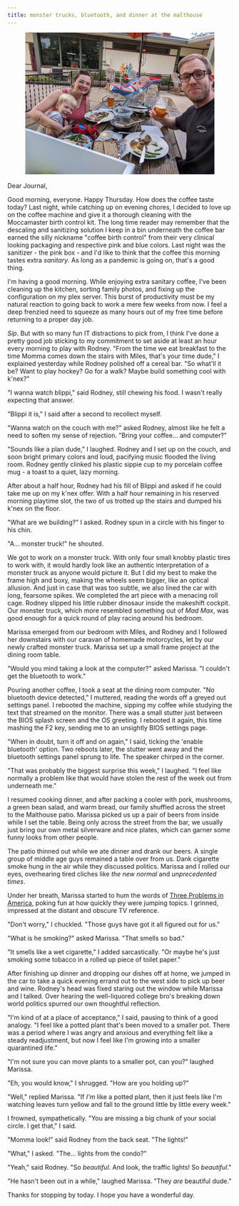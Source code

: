 ```yaml
---
title: monster trucks, bluetooth, and dinner at the malthouse
---
```


<figure>
  <a href="/images/banners/2020-08-06.jpg">
    <img alt="banner" src="/images/banners/2020-08-06.jpg"/>
  </a>
</figure>

Dear Journal,

Good morning, everyone.  Happy Thursday.  How does the coffee taste
today?  Last night, while catching up on evening chores, I decided to
love up on the coffee machine and give it a thorough cleaning with the
Moccamaster birth control kit.  The long time reader may remember that
the descaling and sanitizing solution I keep in a bin underneath the
coffee bar earned the silly nickname "coffee birth control" from their
very clinical looking packaging and respective pink and blue colors.
Last night was the sanitizer - the pink box - and I'd like to think
that the coffee this morning tastes extra _sanitary_.  As long as a
pandemic is going on, that's a good thing.

I'm having a good morning.  While enjoying extra sanitary coffee, I've
been cleaning up the kitchen, sorting family photos, and fixing up the
configuration on my plex server.  This burst of productivity must be
my natural reaction to going back to work a mere few weeks from now.
I feel a deep frenzied need to squeeze as many hours out of my free
time before returning to a proper day job.

_Sip_.  But with so many fun IT distractions to pick from, I think
I've done a pretty good job sticking to my commitment to set aside at
least an hour every morning to play with Rodney.  "From the time we
eat breakfast to the time Momma comes down the stairs with Miles,
that's your time dude," I explained yesterday while Rodney polished
off a cereal bar.  "So what'll it be?  Want to play hockey?  Go for a
walk?  Maybe build something cool with k'nex?"

"I wanna watch blippi," said Rodney, still chewing his food.  I wasn't
really expecting that answer.

"Blippi it is," I said after a second to recollect myself.

"Wanna watch on the couch with me?" asked Rodney, almost like he felt
a need to soften my sense of rejection.  "Bring your coffee... and
computer?"

"Sounds like a plan dude," I laughed.  Rodney and I set up on the
couch, and soon bright primary colors and loud, pacifying music
flooded the living room.  Rodney gently clinked his plastic sippie cup
to my porcelain coffee mug - a toast to a quiet, lazy morning.

After about a half hour, Rodney had his fill of Blippi and asked if he
could take me up on my k'nex offer.  With a half hour remaining in his
reserved morning playtime slot, the two of us trotted up the stairs
and dumped his k'nex on the floor.

"What are we building?" I asked.  Rodney spun in a circle with his
finger to his chin.

"A... monster truck!" he shouted.

We got to work on a monster truck.  With only four small knobby
plastic tires to work with, it would hardly look like an authentic
interpretation of a monster truck as anyone would picture it.  But I
did my best to make the frame high and boxy, making the wheels seem
bigger, like an optical allusion.  And just in case that was too
subtle, we also lined the car with long, fearsome spikes.  We
completed the art piece with a menacing roll cage.  Rodney slipped his
little rubber dinosaur inside the makeshift cockpit.  Our monster
truck, which more resembled something out of _Mad Max_, was good
enough for a quick round of play racing around his bedroom.

Marissa emerged from our bedroom with Miles, and Rodney and I followed
her downstairs with our caravan of homemade motorcycles, let by our
newly crafted monster truck.  Marissa set up a small frame project at
the dining room table.

"Would you mind taking a look at the computer?" asked Marissa.  "I
couldn't get the bluetooth to work."

Pouring another coffee, I took a seat at the dining room computer.
"No bluetooth device detected," I muttered, reading the words off a
greyed out settings panel.  I rebooted the machine, sipping my coffee
while studying the text that streamed on the monitor.  There was a
small stutter just between the BIOS splash screen and the OS
greeting.  I rebooted it again, this time mashing the F2 key, sending
me to an unsightly BIOS settings page.

"When in doubt, turn it off and on again," I said, ticking the 'enable
bluetooth' option.  Two reboots later, the stutter went away and the
bluetooth settings panel sprung to life.  The speaker chirped in the
corner.

"That was probably the biggest surprise this week," I laughed.  "I
feel like normally a problem like that would have stolen the rest of
the week out from underneath me."

I resumed cooking dinner, and after packing a cooler with pork,
mushrooms, a green bean salad, and warm bread, our family shuffled
across the street to the Malthouse patio.  Marissa picked us up a pair
of beers from inside while I set the table.  Being only across the
street from the bar, we usually just bring our own metal silverware
and nice plates, which can garner some funny looks from other people.

The patio thinned out while we ate dinner and drank our beers.  A
single group of middle age guys remained a table over from us.  Dank
cigarette smoke hung in the air while they discussed politics.
Marissa and I rolled our eyes, overhearing tired cliches like _the new
normal_ and _unprecedented times_.

Under her breath, Marissa started to hum the words of [Three Problems
in America], poking fun at how quickly they were jumping topics.  I
grinned, impressed at the distant and obscure TV reference.

"Don't worry," I chuckled.  "Those guys have got it all figured out
for us."

"What is he smoking?" asked Marissa.  "That smells so bad."

"It smells like a wet cigarette," I added sarcastically.  "Or maybe
he's just smoking some tobacco in a rolled up piece of toilet paper."

After finishing up dinner and dropping our dishes off at home, we
jumped in the car to take a quick evening errand out to the west side
to pick up beer and wine.  Rodney's head was fixed staring out the
window while Marissa and I talked.  Over hearing the well-liquored
college bro's breaking down world politics spurred our own thoughtful
reflection.

"I'm kind of at a place of acceptance," I said, pausing to think of a
good analogy.  "I feel like a potted plant that's been moved to a
smaller pot.  There was a period where I was angry and anxious and
everything felt like a steady readjustment, but now I feel like I'm
growing into a smaller quarantined life."

"I'm not sure you can move plants to a smaller pot, can you?" laughed
Marissa.

"Eh, you would know," I shrugged.  "How are you holding up?"

"Well," replied Marissa.  "If _I'm_ like a potted plant, then it just
feels like I'm watching leaves turn yellow and fall to the ground
little by little every week."

I frowned, sympathetically.  "You are missing a big chunk of your
social circle.  I get that," I said.

"Momma look!" said Rodney from the back seat.  "The lights!"

"What," I asked.  "The... lights from the condo?"

"Yeah," said Rodney.  "So _beautiful_.  And look, the traffic lights!
So _beautiful_."

"He hasn't been out in a while," laughed Marissa.  "They _are_
beautiful dude."

Thanks for stopping by today.  I hope you have a wonderful day.

[Three Problems in America]: https://www.youtube.com/watch?v=RwO8fYo9fBg

